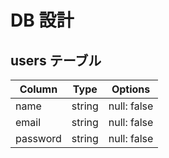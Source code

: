 # DB 設計

## users テーブル
|Column          |Type        |Options        |
|----------------|------------|---------------|
| name           |string      |null: false    |
| email          |string      |null: false    |
| password       |string      |null: false    |


